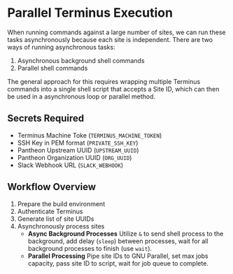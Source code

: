 # Parallel Terminus Execution

When running commands against a large number of sites, we can run these tasks asynchronously because each site is independent. There are two ways of running asynchronous tasks:

1. Asynchronous background shell commands
2. Parallel shell commands

The general approach for this requires wrapping multiple Terminus commands into a single shell script that accepts a Site ID, which can then be used in a asynchronous loop or parallel method.

## Secrets Required
- Terminus Machine Toke (`TERMINUS_MACHINE_TOKEN`)
- SSH Key in PEM format (`PRIVATE_SSH_KEY`)
- Pantheon Upstream UUID (`UPSTREAM_UUID`)
- Pantheon Organization UUID (`ORG_UUID`)
- Slack Webhook URL (`SLACK_WEBHOOK`)

## Workflow Overview

1. Prepare the build environment
2. Authenticate Terminus
3. Generate list of site UUIDs
4. Asynchronously process sites
   - **Async Background Processes**
     Utilize `&` to send shell process to the background, add delay (`sleep`) between processes, wait for all background processes to finish (use `wait`).
   - **Parallel Processing**
     Pipe site IDs to GNU Parallel, set max jobs capacity, pass site ID to script, wait for job queue to complete.  